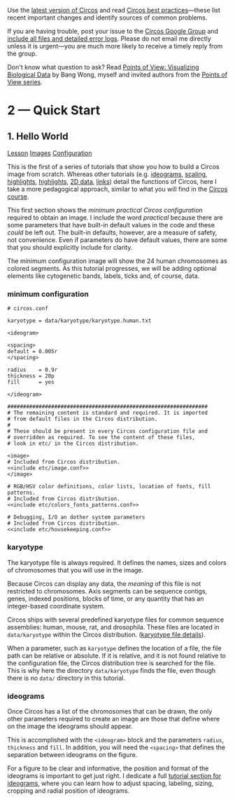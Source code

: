 Use the [latest version of Circos](/software/download/circos/) and read
[Circos best
practices](/documentation/tutorials/reference/best_practices/)—these list
recent important changes and identify sources of common problems.

If you are having trouble, post your issue to the [Circos Google
Group](https://groups.google.com/group/circos-data-visualization) and [include
all files and detailed error logs](/support/support/). Please do not email me
directly unless it is urgent—you are much more likely to receive a timely
reply from the group.

Don't know what question to ask? Read [Points of View: Visualizing Biological
Data](https://www.nature.com/nmeth/journal/v9/n12/full/nmeth.2258.html) by
Bang Wong, myself and invited authors from the [Points of View
series](https://mk.bcgsc.ca/pointsofview).

# 2 — Quick Start

## 1\. Hello World

[Lesson](/documentation/tutorials/quick_start/hello_world/lesson)
[Images](/documentation/tutorials/quick_start/hello_world/images)
[Configuration](/documentation/tutorials/quick_start/hello_world/configuration)

This is the first of a series of tutorials that show you how to build a Circos
image from scratch. Whereas other tutorials (e.g.
[ideograms](//documentation/tutorials/ideograms),
[scaling](//documentation/tutorials/scaling),
[highlights](//documentation/tutorials/highlights),
[highlights](//documentation/tutorials/highlights), [2D
data](//documentation/tutorials/2d_tracks),
[links](//documentation/tutorials/links)) detail the functions of Circos, here
I take a more pedagogical approach, similar to what you will find in the
[Circos course](//documentation/course).

This first section shows the _minimum practical Circos configuration_ required
to obtain an image. I include the word _practical_ because there are some
parameters that have built-in default values in the code and these _could_ be
left out. The built-in defaults, however, are a measure of safety, not
convenience. Even if parameters do have default values, there are some that
you should explicitly include for clarity.

The minimum configuration image will show the 24 human chromosomes as colored
segments. As this tutorial progresses, we will be adding optional elements
like cytogenetic bands, labels, ticks and, of course, data.

### minimum configuration

    
    
    # circos.conf
    
    karyotype = data/karyotype/karyotype.human.txt
    
    <ideogram>
    
    <spacing>
    default = 0.005r
    </spacing>
    
    radius    = 0.9r
    thickness = 20p
    fill      = yes
    
    </ideogram>
    
    ################################################################
    # The remaining content is standard and required. It is imported 
    # from default files in the Circos distribution.
    #
    # These should be present in every Circos configuration file and
    # overridden as required. To see the content of these files, 
    # look in etc/ in the Circos distribution.
    
    <image>
    # Included from Circos distribution.
    <<include etc/image.conf>>
    </image>
    
    # RGB/HSV color definitions, color lists, location of fonts, fill patterns.
    # Included from Circos distribution.
    <<include etc/colors_fonts_patterns.conf>>
    
    # Debugging, I/O an dother system parameters
    # Included from Circos distribution.
    <<include etc/housekeeping.conf>>
    

### karyotype

The karyotype file is always required. It defines the names, sizes and colors
of chromosomes that you will use in the image.

Because Circos can display any data, the _meaning_ of this file is not
restricted to chromosomes. Axis segments can be sequence contigs, genes,
indexed positions, blocks of time, or any quantity that has an integer-based
coordinate system.

Circos ships with several predefined karyotype files for common sequence
assemblies: human, mouse, rat, and drosophila. These files are located in
`data/karyotype` within the Circos distribution. ([karyotype file
details](//documentation/tutorials/ideograms/karyotypes)).

When a parameter, such as `karyotype` defines the location of a file, the file
path can be relative or absolute. If it is relative, and it is not found
relative to the configuration file, the Circos distribution tree is searched
for the file. This is why here the directory `data/karyotype` finds the file,
even though there is no `data/` directory in this tutorial.

### ideograms

Once Circos has a list of the chromosomes that can be drawn, the only other
parameters required to create an image are those that define where on the
image the ideograms should appear.

This is accomplished with the `<ideogram>` block and the parameters `radius`,
`thickness` and `fill`. In addition, you will need the `<spacing>` that
defines the separation between ideograms on the figure.

For a figure to be clear and informative, the position and format of the
ideograms is important to get just right. I dedicate a full [tutorial section
for ideograms](//documentation/tutorials/ideograms), where you can learn how
to adjust spacing, labeling, sizing, cropping and radial position of
ideograms.


